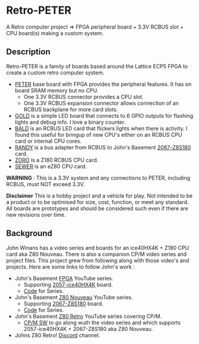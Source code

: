 # Retro-PETER
A Retro computer project => FPGA peripheral board + 3.3V RCBUS slot + CPU board(s) making a custom system.

## Description
Retro-PETER is a family of boards based around the Lattice ECP5 FPGA to create a custom retro computer system.
* [PETER](Hardware/PETER "Peripheral ECP5 Technology and Entertainment Resource board.") base board with FPGA provides the peripheral features. It has on board SRAM memory but no CPU.
    - One 3.3V RCBUS connector provides a CPU slot.
    - One 3.3V RCBUS expansion connector allows connection of an RCBUS backplane for more card slots.
* [GOLD](Hardware/GOLD "GPIO On LED Display.") is a simple LED board that connects to 6 GPIO outputs for flashing lights and debug info. I love a binary counter.
* [BALD](Hardware/BALD "Bus Activity LED Display.") is an RCBUS LED card that flickers lights when there is activity. I found this useful for bringup of new CPU's either on an RCBUS CPU card or internal CPU cores.
* [RANDY](Hardware/RANDY "RCBUS Adapter to Nouveau Design. Yeah!") is a bus adapter from RCBUS to John's Basement [2067-Z8S180](https://github.com/johnwinans/2067-Z8S180/) card.
* [ZORO](Hardware/ZORO "Z8S180 On RCBUS Only.") is a Z180 RCBUS CPU card.
* [SEWER](Hardware/SEWER "Simple Eval With EZ80F91 on RCBUS") is an eZ80 CPU card.

**WARNING** : This is a 3.3V system and any connections to PETER, including RCBUS, must NOT exceed 3.3V.

**Disclaimer** This is a hobby project and a vehicle for play. Not intended to be a product or to be optimised for size, cost, function, or meet any standard. All boards are prototypes and should be considered such even if there are new revisions over time.

## Background
John Winans has a video series and boards for an ice40HX4K + Z180 CPU card aka Z80 Nouveau. There is also a companion CP/M video series and project files. This project grew from following along with those video's and projects. Here are some links to follow John's work :
* John's Basement [FPGA](https://www.youtube.com/playlist?list=PL3by7evD3F52On-ws9pcdQuEL-rYbNNFB) YouTube series.
    - Supporting  [2057-ice40HX4K](https://github.com/johnwinans/2057-ICE40HX4K-TQ144-breakout) board.
    - [Code](https://github.com/johnwinans/Verilog-Examples) for Series.
* John's Basement [Z80 Nouveau](https://www.youtube.com/playlist?list=PL3by7evD3F52rUbThUNDYGxNpKFF1HCNT) YouTube series.
    - Supporting [2067-Z8S180](https://github.com/johnwinans/2067-Z8S180/) board.
    - [Code](https://github.com/johnwinans/2067-Z8S180/tree/main/fpga) for Series.
* John's Basement [Z80 Retro](https://www.youtube.com/playlist?list=PL3by7evD3F51Cf9QnsAEdgSQ4cz7HQZX5) YouTube series covering CP/M.
    - [CP/M SW](https://github.com/Z80-Retro/2063-Z80-cpm) to go along wuth the video series and which supports 2057-ice40HX4K + 2067-Z8S180 aka Z80 Nouveau.
* Johns Z80 Retro! [Discord](https://discord.gg/jf73DRZvh5) channel.
